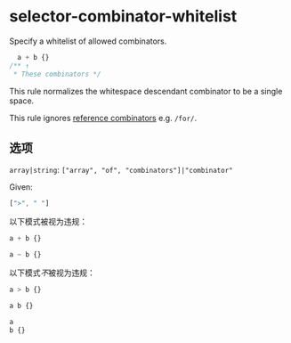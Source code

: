 # selector-combinator-whitelist

Specify a whitelist of allowed combinators.

```css
  a + b {}
/** ↑
 * These combinators */
```

This rule normalizes the whitespace descendant combinator to be a single space.

This rule ignores [reference combinators](https://www.w3.org/TR/selectors4/#idref-combinators) e.g. `/for/`.

## 选项

`array|string`: `["array", "of", "combinators"]|"combinator"`

Given:

```js
[">", " "]
```

以下模式被视为违规：

```css
a + b {}
```

```css
a ~ b {}
```

以下模式*不*被视为违规：

```css
a > b {}
```

```css
a b {}
```

```css
a
b {}
```

